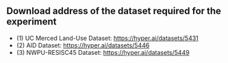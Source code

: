 ## Download address of the dataset required for the experiment
* (1) UC Merced Land-Use Dataset: https://hyper.ai/datasets/5431
* (2) AID Dataset: https://hyper.ai/datasets/5446
* (3) NWPU-RESISC45 Dataset: https://hyper.ai/datasets/5449
